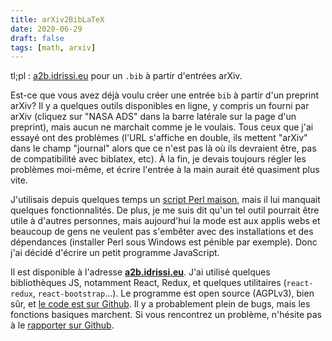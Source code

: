 ```yaml
---
title: arXiv2BibLaTeX
date: 2020-06-29
draft: false
tags: [math, arxiv]
---
```


tl;pl : [a2b.idrissi.eu](https://a2b.idrissi.eu) pour un `.bib` à partir d'entrées arXiv.

Est-ce que vous avez déjà voulu créer une entrée `bib` à partir d'un preprint arXiv?
Il y a quelques outils disponibles en ligne, y compris un fourni par arXiv (cliquez sur "NASA ADS" dans la barre latérale sur la page d'un preprint), mais aucun ne marchait comme je le voulais.
Tous ceux que j'ai essayé ont des problèmes (l'URL s'affiche en double, ils mettent "arXiv" dans le champ "journal" alors que ce n'est pas là où ils devraient être, pas de compatibilité avec biblatex, etc).
À la fin, je devais toujours régler les problèmes moi-même, et écrire l'entrée à la main aurait été quasiment plus vite.
<!--more-->

J'utilisais depuis quelques temps un  [script Perl maison](https://github.com/nidrissi/dotfiles/blob/fb640a57160e41797f182f404cf50cfebad8f8d7/local/bin/arxiv.pl), mais il lui manquait quelques fonctionnalités.
De plus, je me suis dit qu'un tel outil pourrait être utile à d'autres personnes, mais aujourd'hui la mode est aux applis webs et beaucoup de gens ne veulent pas s'embêter avec des installations et des dépendances (installer Perl sous Windows est pénible par exemple).
Donc j'ai décidé d'écrire un petit programme JavaScript.

Il est disponible à l'adresse **[a2b.idrissi.eu](https://a2b.idrissi.eu/)**.
J'ai utilisé quelques bibliothèques JS, notamment React, Redux, et quelques utilitaires (`react-redux`, `react-bootstrap`...).
Le programme est open source (AGPLv3), bien sûr, et [le code est sur Github](https://github.com/nidrissi/a2b).
Il y a probablement plein de bugs, mais les fonctions basiques marchent.
Si vous rencontrez un problème, n'hésite pas à le [rapporter sur Github](https://github.com/nidrissi/a2b/issues/new/choose).
